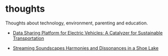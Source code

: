 # thoughts
Thoughts about technology, environment, parenting and education.

- [Data Sharing Platform for Electric Vehicles: A Catalyzer for Sustainable Transportation](https://github.com/melihbirim/thoughts/blob/main/Data_Sharing_Platforms_for_Accelerated_EV-Adoption:_A_Pathway_to_Sustainable_Transportation.md)

- [Streaming Soundscapes Harmonies and Dissonances in a Shoe Lake](https://github.com/melihbirim/thoughts/blob/main/Streaming_Soundscapes_Harmonies_and_Dissonances_in_a_Shoe_Lake.md)
